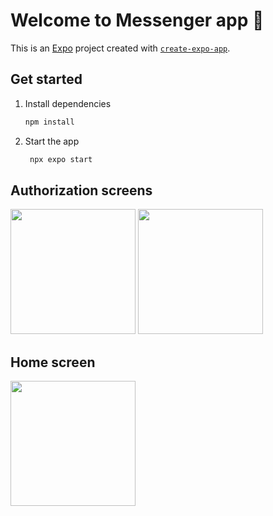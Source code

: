 # Welcome to Messenger app 👋

This is an [Expo](https://expo.dev) project created with [`create-expo-app`](https://www.npmjs.com/package/create-expo-app).

## Get started

1. Install dependencies

   ```bash
   npm install
   ```

2. Start the app

   ```bash
    npx expo start
   ```

## Authorization screens
<img src='https://github.com/user-attachments/assets/d2c4443d-f6a6-41d2-8985-b5f7d03bea1c' width='200'>
<img src='https://github.com/user-attachments/assets/67a64fa2-9060-4c21-b3d3-18f0ea80405d' width='200'>

## Home screen
<img src='https://github.com/user-attachments/assets/f14c77d6-09f8-4933-b642-9fa5ffc2caf2' width='200'>
